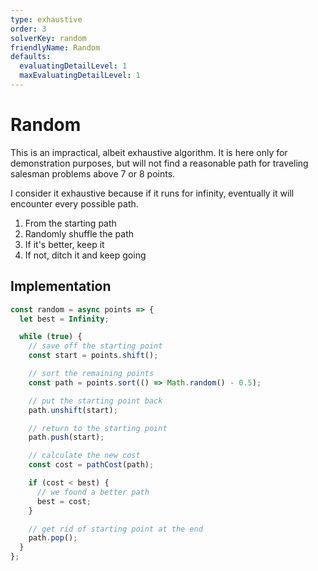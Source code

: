 ```yaml
---
type: exhaustive
order: 3
solverKey: random
friendlyName: Random
defaults:
  evaluatingDetailLevel: 1
  maxEvaluatingDetailLevel: 1
---
```


# Random

This is an impractical, albeit exhaustive algorithm. It is here only for demonstration purposes, but will not find a reasonable path for traveling salesman problems above 7 or 8 points.

I consider it exhaustive because if it runs for infinity, eventually it will encounter every possible path.

1. From the starting path
2. Randomly shuffle the path
3. If it's better, keep it
4. If not, ditch it and keep going

## Implementation

```javascript
const random = async points => {
  let best = Infinity;

  while (true) {
    // save off the starting point
    const start = points.shift();

    // sort the remaining points
    const path = points.sort(() => Math.random() - 0.5);

    // put the starting point back
    path.unshift(start);

    // return to the starting point
    path.push(start);

    // calculate the new cost
    const cost = pathCost(path);

    if (cost < best) {
      // we found a better path
      best = cost;
    }

    // get rid of starting point at the end
    path.pop();
  }
};
```
